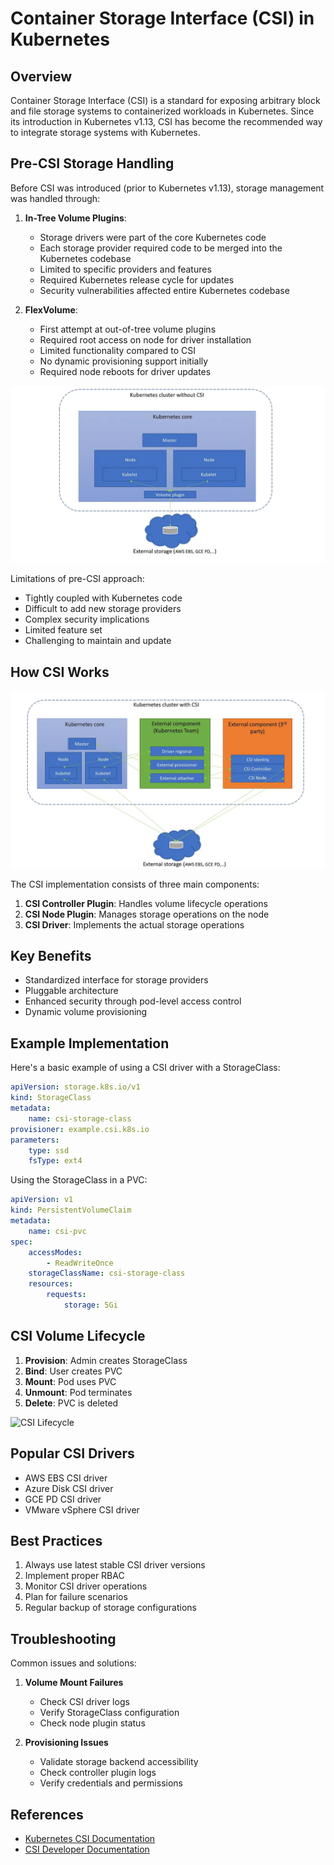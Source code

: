 # Container Storage Interface (CSI) in Kubernetes

## Overview
Container Storage Interface (CSI) is a standard for exposing arbitrary block and file storage systems to containerized workloads in Kubernetes. Since its introduction in Kubernetes v1.13, CSI has become the recommended way to integrate storage systems with Kubernetes.

## Pre-CSI Storage Handling

Before CSI was introduced (prior to Kubernetes v1.13), storage management was handled through:

1. **In-Tree Volume Plugins**:
   - Storage drivers were part of the core Kubernetes code
   - Each storage provider required code to be merged into the Kubernetes codebase
   - Limited to specific providers and features
   - Required Kubernetes release cycle for updates
   - Security vulnerabilities affected entire Kubernetes codebase

2. **FlexVolume**:
   - First attempt at out-of-tree volume plugins
   - Required root access on node for driver installation
   - Limited functionality compared to CSI
   - No dynamic provisioning support initially
   - Required node reboots for driver updates

![Before CSI](/images/Before_CSI.webp)

Limitations of pre-CSI approach:
- Tightly coupled with Kubernetes code
- Difficult to add new storage providers
- Complex security implications
- Limited feature set
- Challenging to maintain and update

## How CSI Works

![CSI Architecture](/images/CSI.webp)

The CSI implementation consists of three main components:

1. **CSI Controller Plugin**: Handles volume lifecycle operations
2. **CSI Node Plugin**: Manages storage operations on the node
3. **CSI Driver**: Implements the actual storage operations

## Key Benefits
- Standardized interface for storage providers
- Pluggable architecture
- Enhanced security through pod-level access control
- Dynamic volume provisioning

## Example Implementation

Here's a basic example of using a CSI driver with a StorageClass:

```yaml
apiVersion: storage.k8s.io/v1
kind: StorageClass
metadata:
    name: csi-storage-class
provisioner: example.csi.k8s.io
parameters:
    type: ssd
    fsType: ext4
```

Using the StorageClass in a PVC:

```yaml
apiVersion: v1
kind: PersistentVolumeClaim
metadata:
    name: csi-pvc
spec:
    accessModes:
        - ReadWriteOnce
    storageClassName: csi-storage-class
    resources:
        requests:
            storage: 5Gi
```

## CSI Volume Lifecycle

1. **Provision**: Admin creates StorageClass
2. **Bind**: User creates PVC
3. **Mount**: Pod uses PVC
4. **Unmount**: Pod terminates
5. **Delete**: PVC is deleted

![CSI Lifecycle](../images/csi-lifecycle.png)

## Popular CSI Drivers
- AWS EBS CSI driver
- Azure Disk CSI driver
- GCE PD CSI driver
- VMware vSphere CSI driver

## Best Practices
1. Always use latest stable CSI driver versions
2. Implement proper RBAC
3. Monitor CSI driver operations
4. Plan for failure scenarios
5. Regular backup of storage configurations

## Troubleshooting
Common issues and solutions:

1. **Volume Mount Failures**
     - Check CSI driver logs
     - Verify StorageClass configuration
     - Check node plugin status

2. **Provisioning Issues**
     - Validate storage backend accessibility
     - Check controller plugin logs
     - Verify credentials and permissions

## References
- [Kubernetes CSI Documentation](https://kubernetes.io/docs/concepts/storage/volumes/#csi)
- [CSI Developer Documentation](https://kubernetes-csi.github.io/docs/)